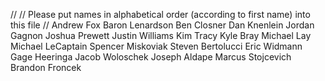 //
// Please put names in alphabetical order (according to first name) into this file
//
Andrew Fox
Baron Lenardson
Ben Closner
Dan Knenlein
Jordan Gagnon
Joshua Prewett
Justin Williams
Kim Tracy
Kyle Bray
Michael Lay
Michael LeCaptain
Spencer Miskoviak
Steven Bertolucci
Eric Widmann
Gage Heeringa
Jacob Woloschek
Joseph Aldape
Marcus Stojcevich
Brandon Froncek

